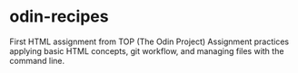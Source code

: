 # odin-recipes
First HTML assignment from TOP (The Odin Project)
Assignment practices applying basic HTML concepts, git workflow, and managing files with the command line. 